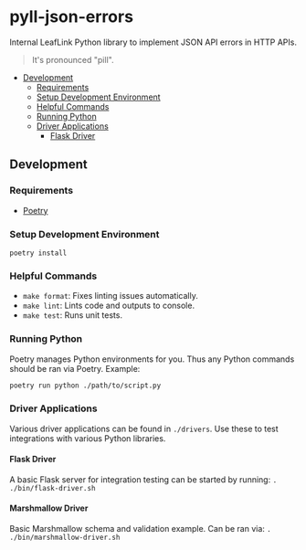 # pyll-json-errors

Internal LeafLink Python library to implement JSON API errors in HTTP APIs.

> It's pronounced "pill".

- [Development](#development)
  * [Requirements](#requirements)
  * [Setup Development Environment](#setup-development-environment)
  * [Helpful Commands](#helpful-commands)
  * [Running Python](#running-python)
  * [Driver Applications](#driver-applications)
    * [Flask Driver](#flask-driver)


## Development

### Requirements
* [Poetry](https://python-poetry.org/)

### Setup Development Environment
`poetry install`

### Helpful Commands
* `make format`: Fixes linting issues automatically.
* `make lint`: Lints code and outputs to console.
* `make test`: Runs unit tests.

### Running Python
Poetry manages Python environments for you. Thus any Python commands should be ran via Poetry. Example:

```bash
poetry run python ./path/to/script.py
```

### Driver Applications
Various driver applications can be found in `./drivers`. Use these to test integrations with various Python libraries.

#### Flask Driver
A basic Flask server for integration testing can be started by running: `. ./bin/flask-driver.sh`

#### Marshmallow Driver
Basic Marshmallow schema and validation example. Can be ran via: `. ./bin/marshmallow-driver.sh`
